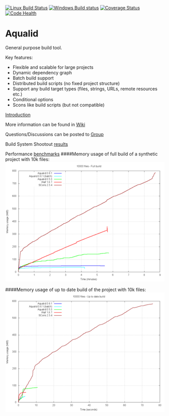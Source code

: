 [![Linux Build Status](https://travis-ci.org/aqualid/aqualid.svg?branch=master)](https://travis-ci.org/aqualid/aqualid)
[![Windows Build status](https://ci.appveyor.com/api/projects/status/07s07rddxv9r3hgc?svg=true)](https://ci.appveyor.com/project/menify/aqualid)
[![Coverage Status](https://coveralls.io/repos/aqualid/aqualid/badge.svg?branch=master&service=github)](https://coveralls.io/github/aqualid/aqualid?branch=master)
[![Code Health](https://landscape.io/github/aqualid/aqualid/master/landscape.svg?style=flat)](https://landscape.io/github/aqualid/aqualid/master)

Aqualid
=======

General purpose build tool.

Key features:
  - Flexible and scalable for large projects
  - Dynamic dependency graph
  - Batch build support
  - Distributed build scripts (no fixed project structure)
  - Support any build target types (files, strings, URLs, remote resources etc.)
  - Conditional options
  - Scons like build scripts (but not compatible)

[Introduction](https://github.com/aqualid/aqualid/wiki/Introduction)

More information can be found in [Wiki](https://github.com/aqualid/aqualid/wiki)

Questions/Discussions can be posted to [Group](http://groups.google.com/d/forum/aqualid)

Build System Shootout [results](https://github.com/aqualid/examples/tree/master/build-shoutout)

Performance [benchmarks](https://github.com/aqualid/aqualid/wiki/Benchmark-results)
####Memory usage of full build of a synthetic project with 10k files:
![](https://github.com/aqualid/examples/blob/master/benchmarks/results/10k_2/bench10k_full.png)

####Memory usage of up to date build of the project with 10k files:
![](https://github.com/aqualid/examples/blob/master/benchmarks/results/10k_2/bench10k_none.png)

